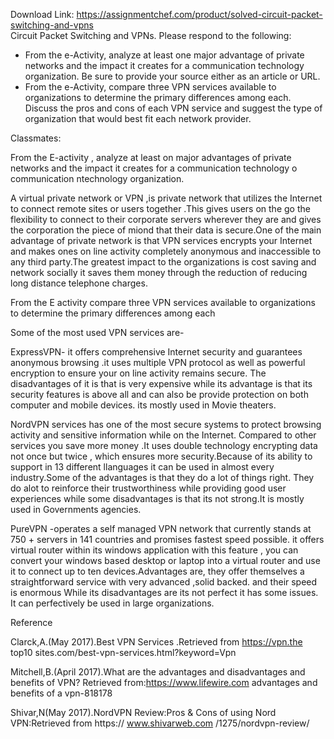 Download Link: https://assignmentchef.com/product/solved-circuit-packet-switching-and-vpns
<br>
Circuit Packet Switching and VPNs.  Please respond to the following:

<ul>

 <li>From the e-Activity, analyze at least one major advantage of private networks and the impact it creates for a communication technology organization. Be sure to provide your source either as an article or URL.</li>

 <li>From the e-Activity, compare three VPN services available to organizations to determine the primary differences among each. Discuss the pros and cons of each VPN service and suggest the type of organization that would best fit each network provider.</li>

</ul>




Classmates:

From the E-activity , analyze at least on major advantages of private networks  and the impact it creates for a communication technology o communication ntechnology organization.

A virtual private network or VPN ,is private network that utilizes the Internet to connect remote sites or users together .This gives users on the go the flexibility to connect to their corporate servers wherever they are and gives the corporation the piece of miond that their data is secure.One of the main advantage of private network is that  VPN services encrypts your Internet  and makes ones on line activity completely anonymous and inaccessible to any third party.The greatest impact to the organizations is cost saving  and network socially it saves them money through the reduction of reducing long distance  telephone charges.

From the E activity compare three VPN services available to organizations to determine the primary differences among each

Some of the most used VPN services are-

ExpressVPN-  it offers comprehensive Internet security and guarantees  anonymous browsing .it uses multiple VPN protocol as well as powerful encryption to ensure your on line activity remains secure. The disadvantages of it is that is very expensive while its advantage is that  its security features is above all  and can also be provide protection on both computer and mobile devices. its mostly used in Movie theaters.

NordVPN services has  one of the most secure systems to protect browsing activity  and sensitive information while on the Internet. Compared to other services you save more money .It uses double technology encrypting data not once but twice , which ensures more security.Because of its ability to support in 13 different llanguages it can be used in almost every industry.Some of the advantages is that they do a lot of things right. They do   alot to reinforce their trustworthiness while providing good user experiences while some disadvantages is that its not strong.It is mostly used in Governments agencies.

PureVPN  -operates a self managed VPN network that currently stands at 750 + servers in 141 countries and promises fastest speed possible. it offers virtual router within its windows application with this feature , you can convert your windows based desktop or laptop into a virtual router and use it to connect up to ten devices.Advantages  are, they offer themselves a straightforward service with very advanced ,solid backed. and their speed is enormous While its disadvantages are  its not perfect it has some issues. It can perfectively be used in large organizations.

Reference

Clarck,A.(May 2017).Best VPN Services .Retrieved from <a href="https://vpn.the/" rel="nofollow">https://vpn.the</a> top10 sites.com/best-vpn-services.html?keyword=Vpn

Mitchell,B.(April 2017).What are the advantages and disadvantages  and benefits of VPN? Retrieved from:<a href="https://www.lifewire.com/" rel="nofollow">https://www.lifewire.com</a> advantages and benefits of  a vpn-818178

Shivar,N(May 2017).NordVPN Review:Pros &amp; Cons of using Nord VPN:Retrieved from https:// www.shivarweb.com /1275/nordvpn-review/